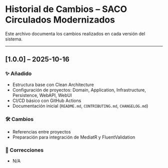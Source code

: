 # Historial de Cambios – SACO Circulados Modernizados

Este archivo documenta los cambios realizados en cada versión del sistema.

---

## [1.0.0] – 2025-10-16

### ✨ Añadido

- Estructura base con Clean Architecture
- Configuración de proyectos: Domain, Application, Infrastructure, Persistence, WebAPI, WebUI
- CI/CD básico con GitHub Actions
- Documentación inicial (`README.md`, `CONTRIBUTING.md`, `CHANGELOG.md`)

### 🛠️ Cambios

- Referencias entre proyectos
- Preparación para integración de MediatR y FluentValidation

### 🐛 Correcciones

- N/A
